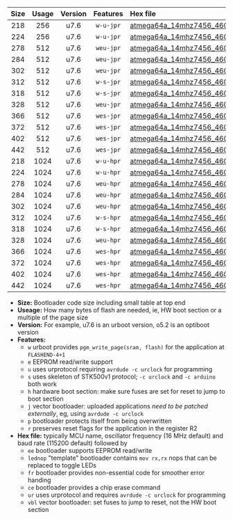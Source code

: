 |Size|Usage|Version|Features|Hex file|
|:-:|:-:|:-:|:-:|:--|
|218|256|u7.6|`w-u-jpr`|[atmega64a_14mhz7456_460800bps_ur_vbl.hex](https://raw.githubusercontent.com/stefanrueger/urboot/main/atmega64a_14mhz7456_460800bps_ur_vbl.hex)|
|224|256|u7.6|`w-u-jpr`|[atmega64a_14mhz7456_460800bps_lednop_ur_vbl.hex](https://raw.githubusercontent.com/stefanrueger/urboot/main/atmega64a_14mhz7456_460800bps_lednop_ur_vbl.hex)|
|278|512|u7.6|`weu-jpr`|[atmega64a_14mhz7456_460800bps_ee_ur_vbl.hex](https://raw.githubusercontent.com/stefanrueger/urboot/main/atmega64a_14mhz7456_460800bps_ee_ur_vbl.hex)|
|284|512|u7.6|`weu-jpr`|[atmega64a_14mhz7456_460800bps_ee_lednop_ur_vbl.hex](https://raw.githubusercontent.com/stefanrueger/urboot/main/atmega64a_14mhz7456_460800bps_ee_lednop_ur_vbl.hex)|
|302|512|u7.6|`weu-jpr`|[atmega64a_14mhz7456_460800bps_ee_lednop_fr_ur_vbl.hex](https://raw.githubusercontent.com/stefanrueger/urboot/main/atmega64a_14mhz7456_460800bps_ee_lednop_fr_ur_vbl.hex)|
|312|512|u7.6|`w-s-jpr`|[atmega64a_14mhz7456_460800bps_vbl.hex](https://raw.githubusercontent.com/stefanrueger/urboot/main/atmega64a_14mhz7456_460800bps_vbl.hex)|
|318|512|u7.6|`w-s-jpr`|[atmega64a_14mhz7456_460800bps_lednop_vbl.hex](https://raw.githubusercontent.com/stefanrueger/urboot/main/atmega64a_14mhz7456_460800bps_lednop_vbl.hex)|
|328|512|u7.6|`weu-jpr`|[atmega64a_14mhz7456_460800bps_ee_lednop_fr_ce_ur_vbl.hex](https://raw.githubusercontent.com/stefanrueger/urboot/main/atmega64a_14mhz7456_460800bps_ee_lednop_fr_ce_ur_vbl.hex)|
|366|512|u7.6|`wes-jpr`|[atmega64a_14mhz7456_460800bps_ee_vbl.hex](https://raw.githubusercontent.com/stefanrueger/urboot/main/atmega64a_14mhz7456_460800bps_ee_vbl.hex)|
|372|512|u7.6|`wes-jpr`|[atmega64a_14mhz7456_460800bps_ee_lednop_vbl.hex](https://raw.githubusercontent.com/stefanrueger/urboot/main/atmega64a_14mhz7456_460800bps_ee_lednop_vbl.hex)|
|402|512|u7.6|`wes-jpr`|[atmega64a_14mhz7456_460800bps_ee_lednop_fr_vbl.hex](https://raw.githubusercontent.com/stefanrueger/urboot/main/atmega64a_14mhz7456_460800bps_ee_lednop_fr_vbl.hex)|
|442|512|u7.6|`wes-jpr`|[atmega64a_14mhz7456_460800bps_ee_lednop_fr_ce_vbl.hex](https://raw.githubusercontent.com/stefanrueger/urboot/main/atmega64a_14mhz7456_460800bps_ee_lednop_fr_ce_vbl.hex)|
|218|1024|u7.6|`w-u-hpr`|[atmega64a_14mhz7456_460800bps_ur.hex](https://raw.githubusercontent.com/stefanrueger/urboot/main/atmega64a_14mhz7456_460800bps_ur.hex)|
|224|1024|u7.6|`w-u-hpr`|[atmega64a_14mhz7456_460800bps_lednop_ur.hex](https://raw.githubusercontent.com/stefanrueger/urboot/main/atmega64a_14mhz7456_460800bps_lednop_ur.hex)|
|278|1024|u7.6|`weu-hpr`|[atmega64a_14mhz7456_460800bps_ee_ur.hex](https://raw.githubusercontent.com/stefanrueger/urboot/main/atmega64a_14mhz7456_460800bps_ee_ur.hex)|
|284|1024|u7.6|`weu-hpr`|[atmega64a_14mhz7456_460800bps_ee_lednop_ur.hex](https://raw.githubusercontent.com/stefanrueger/urboot/main/atmega64a_14mhz7456_460800bps_ee_lednop_ur.hex)|
|302|1024|u7.6|`weu-hpr`|[atmega64a_14mhz7456_460800bps_ee_lednop_fr_ur.hex](https://raw.githubusercontent.com/stefanrueger/urboot/main/atmega64a_14mhz7456_460800bps_ee_lednop_fr_ur.hex)|
|312|1024|u7.6|`w-s-hpr`|[atmega64a_14mhz7456_460800bps.hex](https://raw.githubusercontent.com/stefanrueger/urboot/main/atmega64a_14mhz7456_460800bps.hex)|
|318|1024|u7.6|`w-s-hpr`|[atmega64a_14mhz7456_460800bps_lednop.hex](https://raw.githubusercontent.com/stefanrueger/urboot/main/atmega64a_14mhz7456_460800bps_lednop.hex)|
|328|1024|u7.6|`weu-hpr`|[atmega64a_14mhz7456_460800bps_ee_lednop_fr_ce_ur.hex](https://raw.githubusercontent.com/stefanrueger/urboot/main/atmega64a_14mhz7456_460800bps_ee_lednop_fr_ce_ur.hex)|
|366|1024|u7.6|`wes-hpr`|[atmega64a_14mhz7456_460800bps_ee.hex](https://raw.githubusercontent.com/stefanrueger/urboot/main/atmega64a_14mhz7456_460800bps_ee.hex)|
|372|1024|u7.6|`wes-hpr`|[atmega64a_14mhz7456_460800bps_ee_lednop.hex](https://raw.githubusercontent.com/stefanrueger/urboot/main/atmega64a_14mhz7456_460800bps_ee_lednop.hex)|
|402|1024|u7.6|`wes-hpr`|[atmega64a_14mhz7456_460800bps_ee_lednop_fr.hex](https://raw.githubusercontent.com/stefanrueger/urboot/main/atmega64a_14mhz7456_460800bps_ee_lednop_fr.hex)|
|442|1024|u7.6|`wes-hpr`|[atmega64a_14mhz7456_460800bps_ee_lednop_fr_ce.hex](https://raw.githubusercontent.com/stefanrueger/urboot/main/atmega64a_14mhz7456_460800bps_ee_lednop_fr_ce.hex)|

- **Size:** Bootloader code size including small table at top end
- **Useage:** How many bytes of flash are needed, ie, HW boot section or a multiple of the page size
- **Version:** For example, u7.6 is an urboot version, o5.2 is an optiboot version
- **Features:**
  + `w` urboot provides `pgm_write_page(sram, flash)` for the application at `FLASHEND-4+1`
  + `e` EEPROM read/write support
  + `u` uses urprotocol requiring `avrdude -c urclock` for programming
  + `s` uses skeleton of STK500v1 protocol; `-c urclock` and `-c arduino` both work
  + `h` hardware boot section: make sure fuses are set for reset to jump to boot section
  + `j` vector bootloader: uploaded applications *need to be patched externally*, eg, using `avrdude -c urclock`
  + `p` bootloader protects itself from being overwritten
  + `r` preserves reset flags for the application in the register R2
- **Hex file:** typically MCU name, oscillator frequency (16 MHz default) and baud rate (115200 default) followed by
  + `ee` bootloader supports EEPROM read/write
  + `lednop` "template" bootloader contains `mov rx,rx` nops that can be replaced to toggle LEDs
  + `fr` bootloader provides non-essential code for smoother error handing
  + `ce` bootloader provides a chip erase command
  + `ur` uses urprotocol and requires `avrdude -c urclock` for programming
  + `vbl` vector bootloader: set fuses to jump to reset, not the HW boot section
